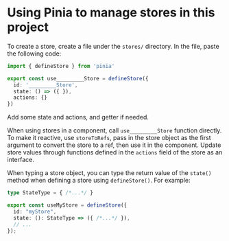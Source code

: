 Using Pinia to manage stores in this project
==

To create a store, create a file under the `stores/` directory.
In the file, paste the following code:

```typescript
import { defineStore } from 'pinia'

export const use_________Store = defineStore({
  id: '_________Store',
  state: () => ({ }),
  actions: {}
})
```

Add some state and actions, and getter if needed.

When using stores in a component, call `use_________Store` function directly.
To make it reactive, use `storeToRefs`, pass in the store object as the first argument to convert the store to a ref, then use it in the component.
Update store values through functions defined in the `actions` field of the store as an interface.

When typing a store object, you can type the return value of the `state()` method when defining a store using `defineStore()`. For example:

```typescript
type StateType = { /*...*/ }

export const useMyStore = defineStore({
  id: "myStore",
  state: (): StateType => ({ /*...*/ }),
  // ...
});
```
